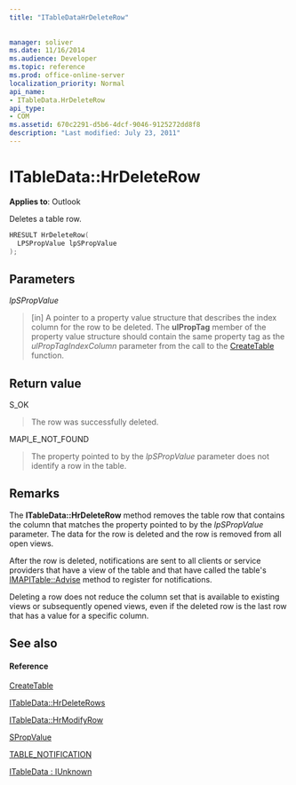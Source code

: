 ```yaml
---
title: "ITableDataHrDeleteRow"
 
 
manager: soliver
ms.date: 11/16/2014
ms.audience: Developer
ms.topic: reference
ms.prod: office-online-server
localization_priority: Normal
api_name:
- ITableData.HrDeleteRow
api_type:
- COM
ms.assetid: 670c2291-d5b6-4dcf-9046-9125272dd8f8
description: "Last modified: July 23, 2011"
---
```


# ITableData::HrDeleteRow

  
  
**Applies to**: Outlook 
  
Deletes a table row.
  
```cpp
HRESULT HrDeleteRow(
  LPSPropValue lpSPropValue
);
```

## Parameters

 _lpSPropValue_
  
> [in] A pointer to a property value structure that describes the index column for the row to be deleted. The **ulPropTag** member of the property value structure should contain the same property tag as the  _ulPropTagIndexColumn_ parameter from the call to the [CreateTable](createtable.md) function. 
    
## Return value

S_OK 
  
> The row was successfully deleted.
    
MAPI_E_NOT_FOUND 
  
> The property pointed to by the  _lpSPropValue_ parameter does not identify a row in the table. 
    
## Remarks

The **ITableData::HrDeleteRow** method removes the table row that contains the column that matches the property pointed to by the  _lpSPropValue_ parameter. The data for the row is deleted and the row is removed from all open views. 
  
After the row is deleted, notifications are sent to all clients or service providers that have a view of the table and that have called the table's [IMAPITable::Advise](imapitable-advise.md) method to register for notifications. 
  
Deleting a row does not reduce the column set that is available to existing views or subsequently opened views, even if the deleted row is the last row that has a value for a specific column.
  
## See also

#### Reference

[CreateTable](createtable.md)
  
[ITableData::HrDeleteRows](itabledata-hrdeleterows.md)
  
[ITableData::HrModifyRow](itabledata-hrmodifyrow.md)
  
[SPropValue](spropvalue.md)
  
[TABLE_NOTIFICATION](table_notification.md)
  
[ITableData : IUnknown](itabledataiunknown.md)

